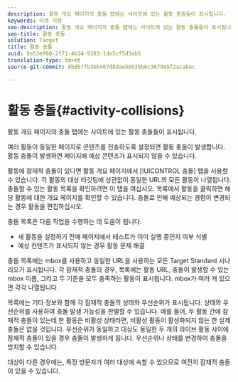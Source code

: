```yaml
---
description: 활동 개요 페이지의 충돌 탭에는 사이트에 있는 활동 충돌들이 표시됩니다.
keywords: 타겟 지정
seo-description: 활동 개요 페이지의 충돌 탭에는 사이트에 있는 활동 충돌들이 표시됩니다.
seo-title: 활동 충돌
solution: Target
title: 활동 충돌
uuid: 0e53ef60-2f71-4b34-9383-1de5cf5d3ab5
translation-type: tm+mt
source-git-commit: 8bd57fb3bb467d8dae50535b6c367995f2acabac

---
```



# 활동 충돌{#activity-collisions}

활동 개요 페이지의 충돌 탭에는 사이트에 있는 활동 충돌들이 표시됩니다.

여러 활동이 동일한 페이지로 콘텐츠를 전송하도록 설정되면 활동 충돌이 발생합니다. 활동 충돌이 발생하면 페이지에 예상 콘텐츠가 표시되지 않을 수 있습니다.

활동에 잠재적 충돌이 있다면 활동 개요 페이지에서 [!UICONTROL 충돌] 탭을 사용할 수 있습니다. 각 활동의 대상 타깃팅에 상관없이 동일한 URL의 모든 활동이 나열됩니다. 충돌할 수 있는 활동 목록을 확인하려면 이 탭을 여십시오. 목록에서 활동을 클릭하면 해당 활동에 대한 개요 페이지를 확인할 수 있습니다. 충돌로 인해 예상되는 경험이 변경되는 경우 활동을 편집하십시오.

충돌 목록은 다음 작업을 수행하는 데 도움이 됩니다.

* 새 활동을 설정하기 전에 페이지에서 테스트가 이미 실행 중인지 여부 식별
* 예상 컨텐츠가 표시되지 않는 경우 활동 문제 해결

충돌 목록에는 mbox를 사용하고 동일한 URL을 사용하는 모든 Target Standard 시나리오가 표시됩니다. 각 잠재적 충돌의 경우, 목록에는 활동 URL, 충돌이 발생할 수 있는 mbox 이름, 그리고 두 기준을 모두 충족하는 활동이 표시됩니다. mbox가 여러 개 있으면 각각 나열됩니다.

목록에는 기타 정보와 함께 각 잠재적 충돌의 상태와 우선순위가 표시됩니다. 상태와 우선순위를 사용하여 충돌 발생 가능성을 판별할 수 있습니다. 예를 들어, 두 활동 간에 잠재적 충돌이 있는데 한 활동은 비활성 상태라면, 비활성 활동이 활성화되지 않는 한 실제 충돌은 없을 것입니다. 우선순위가 동일하고 대상도 동일한 두 개의 라이브 활동 사이에 잠재적 충돌이 있을 경우 충돌이 발생하게 됩니다. 우선순위나 상태를 변경하여 충돌을 방지할 수 있습니다.

대상이 다른 경우에는, 특정 방문자가 여러 대상에 속할 수 있으므로 여전히 잠재적 충돌이 있을 수 있습니다.
